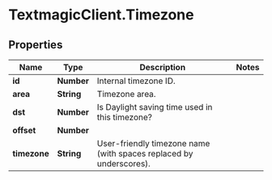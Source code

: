 # TextmagicClient.Timezone

## Properties
Name | Type | Description | Notes
------------ | ------------- | ------------- | -------------
**id** | **Number** | Internal timezone ID. | 
**area** | **String** | Timezone area. | 
**dst** | **Number** | Is Daylight saving time used in this timezone? | 
**offset** | **Number** |  | 
**timezone** | **String** | User-friendly timezone name (with spaces replaced by underscores). | 


